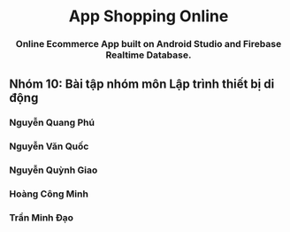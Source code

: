 <h1 align="center">App Shopping Online</h1>
<h3 align="center">Online Ecommerce App built on Android Studio and Firebase Realtime Database.</h3>




<h2>Nhóm 10: Bài tập nhóm môn Lập trình thiết bị di động</h2>

<h3>Nguyễn Quang Phú</h3>
<h3>Nguyễn Văn Quốc</h3>
<h3>Nguyễn Quỳnh Giao</h3>
<h3>Hoàng Công Minh</h3>
<h3>Trần Minh Đạo</h3>


